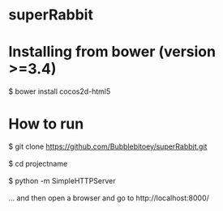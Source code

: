 # superRabbit

# Installing from bower (version >=3.4)
$ bower install cocos2d-html5

# How to run
$ git clone https://github.com/Bubblebitoey/superRabbit.git <br></br>
$ cd projectname  <br></br>
$ python -m SimpleHTTPServer
 <br></br>
... and then open a browser and go to http://localhost:8000/

